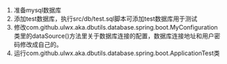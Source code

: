1. 准备mysql数据库
2. 添加test数据库，执行src/db/test.sql脚本可添加test数据库用于测试
3. 修改com.github.ulwx.aka.dbutils.database.spring.boot.MyConfiguration类里的dataSource()方法里关于数据库连接的配置，数据库连接地址和用户密码修改成自己的。
4. 运行com.github.ulwx.aka.dbutils.database.spring.boot.ApplicationTest类
